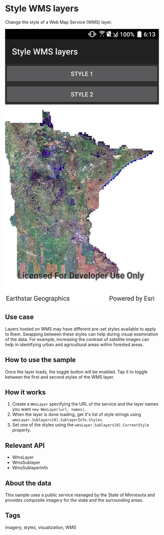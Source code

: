 # Style WMS layers

Change the style of a Web Map Service (WMS) layer.

![Image of style WMS layers](StyleWmsLayer.jpg)

## Use case

Layers hosted on WMS may have different pre-set styles available to apply to them. Swapping between these styles can help during visual examination of the data. For example, increasing the contrast of satellite images can help in identifying urban and agricultural areas within forested areas.

## How to use the sample

Once the layer loads, the toggle button will be enabled. Tap it to toggle between the first and second styles of the WMS layer.

## How it works

1. Create a `WmsLayer` specifying the URL of the service and the layer names you want `new WmsLayer(url, names)`.
2. When the layer is done loading, get it's list of style strings using `wmsLayer.Sublayers[0].SublayerInfo.Styles`.
3. Set one of the styles using the `wmsLayer.Sublayers[0].CurrentStyle` property.

## Relevant API

* WmsLayer
* WmsSublayer
* WmsSublayerInfo

## About the data

This sample uses a public service managed by the State of Minnesota and provides composite imagery for the state and the surrounding areas.

## Tags

imagery, styles, visualization, WMS